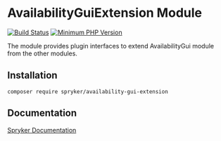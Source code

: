 # AvailabilityGuiExtension Module
[![Build Status](https://travis-ci.org/spryker/availability-gui-extension.svg)](https://travis-ci.org/spryker/availability-gui-extension)
[![Minimum PHP Version](https://img.shields.io/badge/php-%3E%3D%207.2-8892BF.svg)](https://php.net/)

The module provides plugin interfaces to extend AvailabilityGui module from the other modules.

## Installation

```
composer require spryker/availability-gui-extension
```

## Documentation

[Spryker Documentation](https://academy.spryker.com/developing_with_spryker/module_guide/modules.html)
